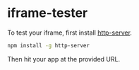 # iframe-tester

To test your iframe, first install [http-server](https://www.npmjs.com/package/http-server).

```bash
npm install -g http-server
```

Then hit your app at the provided URL.

